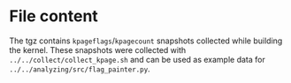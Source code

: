 File content
==============

The tgz contains `kpageflags`/`kpagecount` snapshots collected while building the kernel. These snapshots were collected with `../../collect/collect_kpage.sh` and can be used as example data for `../../analyzing/src/flag_painter.py`.

